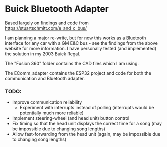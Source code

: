 # Buick Bluetooth Adapter
Based largely on findings and code from https://stuartschmitt.com/e_and_c_bus/

I am planning a major re-write, but for now this works as a Bluetooth interface for any car with a GM E&C bus - see the findings from the above website for more information. I have personally tested (and implemented) the solution in my 2003 Buick Regal.

The "Fusion 360" folder contains the CAD files which I am using.

The EComm_adapter contains the ESP32 project and code for both the communication and Bluetooth adapter.

### TODO:
- Improve communication reliability
  - Experiment with interrupts instead of polling (interrupts would be potentially much more reliable)
- Implement steering-wheel (and head unit) button control
- Fix timing so that the head unit displays the correct time for a song (may be impossible due to changing song lengths)
- Allow fast-forwarding from the head unit (again, may be impossible due to changing song lengths)
